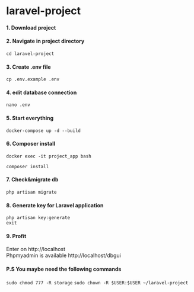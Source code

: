 # laravel-project

#### 1. Download project  

#### 2. Navigate in project directory  
`cd laravel-project`
 
#### 3. Create .env file
`cp .env.example .env`  

#### 4. edit database connection
`nano .env`

#### 5. Start everything
`docker-compose up -d --build`  

#### 6. Composer install
`docker exec -it project_app bash`

`composer install`

#### 7. Check&migrate db
`php artisan migrate`

#### 8. Generate key for Laravel application
`php artisan key:generate`  
`exit`

#### 9. Profit
Enter on http://localhost  
Phpmyadmin is available http://localhost/dbgui

#### P.S You maybe need the following commands
`sudo chmod 777 -R storage`
`sudo chown -R $USER:$USER ~/laravel-project`
